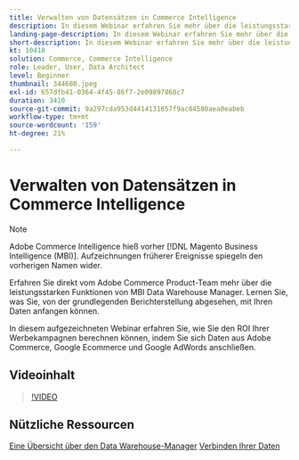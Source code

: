 ```yaml
---
title: Verwalten von Datensätzen in Commerce Intelligence
description: In diesem Webinar erfahren Sie mehr über die leistungsstarken Funktionen des Commerce Intelligence Data Warehouse Managers.
landing-page-description: In diesem Webinar erfahren Sie mehr über die leistungsstarken Funktionen des Commerce Intelligence Data Warehouse Managers.
short-description: In diesem Webinar erfahren Sie mehr über die leistungsstarken Funktionen des Commerce Intelligence Data Warehouse Managers.
kt: 10410
solution: Commerce, Commerce Intelligence
role: Leader, User, Data Architect
level: Beginner
thumbnail: 344680.jpeg
exl-id: 657dfb41-0364-4f45-86f7-2e09897860c7
duration: 3410
source-git-commit: 9a297cda953d4414131657f9ac84580aea0eabeb
workflow-type: tm+mt
source-wordcount: '159'
ht-degree: 21%

---
```


# Verwalten von Datensätzen in Commerce Intelligence

>[!NOTE]
>
>Adobe Commerce Intelligence hieß vorher [!DNL Magento Business Intelligence (MBI)]. Aufzeichnungen früherer Ereignisse spiegeln den vorherigen Namen wider.

Erfahren Sie direkt vom Adobe Commerce Product-Team mehr über die leistungsstarken Funktionen von MBI Data Warehouse Manager. Lernen Sie, was Sie, von der grundlegenden Berichterstellung abgesehen, mit Ihren Daten anfangen können.

In diesem aufgezeichneten Webinar erfahren Sie, wie Sie den ROI Ihrer Werbekampagnen berechnen können, indem Sie sich Daten aus Adobe Commerce, Google Ecommerce und Google AdWords anschließen.

## Videoinhalt

>[!VIDEO](https://video.tv.adobe.com/v/344680?quality=12&learn=on)

## Nützliche Ressourcen

[Eine Übersicht über den Data Warehouse-Manager](https://experienceleague.adobe.com/docs/commerce-business-intelligence/mbi/analyze/warehouse-manager/tour-dwm.html)
[Verbinden Ihrer Daten](https://experienceleague.adobe.com/docs/commerce-business-intelligence/mbi/analyze/connecting/connecting-data.html)
